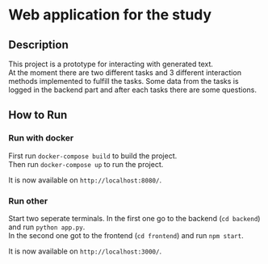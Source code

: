 # Web application for the study

## Description

This project is a prototype for interacting with generated text. <br>
At the moment there are two different tasks and 3 different interaction methods implemented to fulfill the tasks.
Some data from the tasks is logged in the backend part and after each tasks there are some questions.


## How to Run

### Run with docker
First run `docker-compose build` to build the project. <br>
Then run `docker-compose up` to run the project.

It is now available on `http://localhost:8080/`.


### Run other
Start two seperate terminals.
In the first one go to the backend (`cd backend`) and run `python app.py`. <br>
In the second one got to the frontend (`cd frontend`) and run `npm start`.

It is now available on `http://localhost:3000/`.

